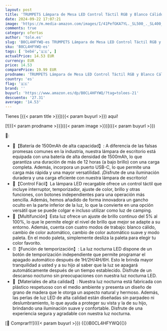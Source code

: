 ```yaml
---
layout: post
title: 'TRUMPETS Lámpara de Mesa LED Control Táctil RGB y Blanco Cálido USB Recargable  Luz Nocturna 256 Colores 4 Modos con Timer Sin Cables Ideal para Niños Habitación Cámping Bebé Dormir  TIPO 1 '
date: 2024-09-22 17:07:21
image: 'https://m.media-amazon.com/images/I/41PefGKA7YL._SL500_._SL400_.jpg'
comments: true
category: ofertas
author: 'tole.es'
slug: 'B0CL4HFYWQ-es TRUMPETS Lámpara de Mesa LED Control Táctil RGB y Blanco...'
sku: 'B0CL4HFYWQ-es'
tags: [ 'bebé','🇪🇸', ]
actualPrice: 14.53 EUR
currency: EUR
price: 14.53
comparePrice: 19.99 EUR
prodname: 'TRUMPETS Lámpara de Mesa LED Control Táctil RGB y Blanco Cálido USB Recargable  Luz Nocturna 256 Colores 4 Modos con Timer Sin Cables Ideal para Niños Habitación Cámping Bebé Dormir  TIPO 1 '
country: 'es'
flag: '🇪🇸'
brand: ''
buyurl: 'https://www.amazon.es/dp/B0CL4HFYWQ/?tag=tolees-21'
descuento: '27.31'
average: '14.53'
---
```


Tienes [{{< param title >}}]({{< param buyurl >}}) aqui!

[![{{< param prodname >}}]({{< param image >}})]({{< param buyurl >}})

🔎:

- 🔋【Batería de 1500mAh de alta capacidad】: A diferencia de las falsas promesas comunes en la industria, nuestra lámpara de escritorio está equipada con una batería de alta densidad de 1500mAh, lo que garantiza una duración de más de 12 horas (a bajo brillo) con una carga completa. Además, incorpora un puerto USB-C, lo que permite una carga más rápida y una mayor versatilidad. ¡Disfrute de una iluminación duradera y una carga eficiente con nuestra lámpara de escritorio!
- 🎨【Control Fácil】La lámpara LED recargable ofrece un control táctil que incluye interruptor, temporizador, ajuste de color, brillo y otras funciones, con botones independientes para una operación más sencilla. Además, hemos añadido de forma innovadora un gancho oculto en la parte inferior de la luz, lo que la convierte en una opción versátil que se puede colgar e incluso utilizar como luz de camping.
- 🔆【Multifunción】Esta luz ofrece un ajuste de brillo continuo del 5% al ​​100%, lo que le permite elegir el nivel de brillo que mejor se adapte a su entorno. Además, cuenta con cuatro modos de trabajo: blanco cálido, cambio de color automático, cambio de color automático suave y modo paleta. En el modo paleta, simplemente desliza la paleta para elegir tu color favorito.
- ⏰【Función de temporización】: La luz nocturna LED dispone de un botón de temporización independiente que permite programar el apagado automático después de 1H/2H/4H/6H. Esto le brinda mayor tranquilidad a usted y a su hijo al saber que la luz se apagará automáticamente después de un tiempo establecido. Disfrute de un descanso nocturno sin preocupaciones con nuestra luz nocturna LED.
- 🎁【Materiales de alta calidad】: Nuestra luz nocturna está fabricada con plástico respetuoso con el medio ambiente y presenta un diseño de grano de madera que le otorga un aspecto natural y hermoso. Además, las perlas de luz LED de alta calidad están diseñadas sin parpadeo ni deslumbramiento, lo que ayuda a proteger su vista y la de su hijo, brindando una iluminación suave y confortable. Disfrute de una experiencia segura y agradable con nuestra luz nocturna.

[🛒 Comprar!!!]({{< param buyurl >}})
{{<world>}}B0CL4HFYWQ{{</world>}}

